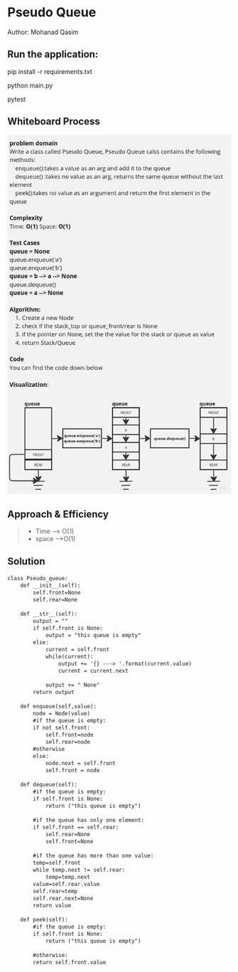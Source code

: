# Pseudo Queue

Author: Mohanad Qasim 


## Run the application:

pip install -r requirements.txt

python  main.py

pytest


## Whiteboard Process

![alt text](./Untitled%20(4).jpg)

## Approach & Efficiency

> - Time --> O(1)
> - space -->O(1)
## Solution

```
class Pseudo_queue:
    def __init__(self):
        self.front=None
        self.rear=None

    def __str__(self):
        output = ""
        if self.front is None:
            output = "this queue is empty"
        else:
            current = self.front
            while(current):
                output += '{} ---> '.format(current.value)
                current = current.next
            
            output += " None"
        return output 

    def enqueue(self,value):
        node = Node(value)
        #if the queue is empty:
        if not self.front:
            self.front=node
            self.rear=node
        #otherwise
        else:
            node.next = self.front
            self.front = node

    def dequeue(self):
        #if the queue is empty:
        if self.front is None:
            return ("this queue is empty")
        
        #if the queue has only one element:
        if self.front == self.rear:
            self.rear=None
            self.front=None
            
        #if the queue has more than one value:
        temp=self.front
        while temp.next != self.rear:
            temp=temp.next
        value=self.rear.value
        self.rear=temp
        self.rear.next=None
        return value

    def peek(self):
        #if the queue is empty:
        if self.front is None:
            return ("this queue is empty")
        
        #otherwise:
        return self.front.value
```